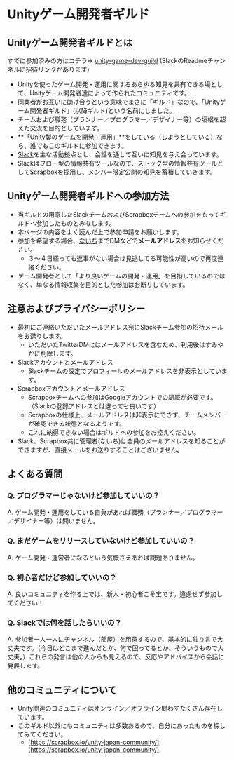 # Unityゲーム開発者ギルド

## Unityゲーム開発者ギルドとは

すでに参加済みの方はコチラ⇒ [unity-game-dev-guild](https://scrapbox.io/unity-game-dev-guild/) (SlackのReadmeチャンネルに招待リンクがあります)

- Unityを使ったゲーム開発・運用に関するあらゆる知見を共有できる場として、Unityゲーム開発者達によって作られたコミュニティです。
- 同業者がお互いに助け合うという意味でまさに「ギルド」なので、「Unityゲーム開発者ギルド」(以降ギルド)という名前にしました。
- チームおよび職務（プランナー／プログラマー／デザイナー等）の垣根を超えた交流を目的としています。
- **「Unity製のゲームを開発・運用」**をしている（しようとしている）なら、誰でもこのギルドに参加できます。
- [Slack](https://unity-game-dev-guild.slack.com/)を主な活動拠点とし、会話を通して互いに知見を与え合っています。
- Slackはフロー型の情報共有ツールなので、ストック型の情報共有ツールとしてScrapboxを採用し、メンバー限定公開の知見を蓄積していきます。

## Unityゲーム開発者ギルドへの参加方法

- 当ギルドの用意したSlackチームおよびScrapboxチームへの参加をもってギルドへ参加したものとみなします。
- 本ページの内容をよく読んだ上で参加申請をお願いします。
- 参加を希望する場合、[ないち](https://twitter.com/naichilab)までDMなどで**メールアドレス**をお知らせください。
  - ３〜４日経っても返事がない場合は見逃してる可能性が高いので再度連絡ください。
- ゲーム開発者として「より良いゲームの開発・運用」を目指しているのではなく、単なる情報収集を目的とした参加はお断りしています。

## 注意およびプライバシーポリシー

- 最初にご連絡いただいたメールアドレス宛にSlackチーム参加の招待メールをお送りします。
  - いただいたTwitterDMにはメールアドレスを含むため、利用後はすみやかに削除します。
- Slackアカウントとメールアドレス
  - Slackチームの設定でプロフィールのメールアドレスを非表示としています。
- Scrapboxアカウントとメールアドレス
  - Scrapboxチームへの参加はGoogleアカウントでの認証が必要です。（Slackの登録アドレスとは違っても良いです）
  - Scrapboxの仕様上、メールアドレスは非表示にできず、チームメンバーが確認できる状態となるようです。
  - これに納得できない場合はギルドへの参加をお控えください。
- Slack、Scrapbox共に管理者(ないち)は全員のメールアドレスを知ることができますが、直接メールをお送りすることはございません。

## よくある質問

### Q. プログラマーじゃないけど参加していいの？

A. ゲーム開発・運用をしている自負があれば職務（プランナー／プログラマー／デザイナー等）は問いません。

### Q. まだゲームをリリースしていないけど参加していいの？

A. ゲーム開発・運営者になるという気概さえあれば問題ありません。

### Q. 初心者だけど参加していいの？

A. 良いコミュニティを作る上では、新人・初心者こそ宝です。遠慮せず参加してください！

### Q. Slackでは何を話したらいいの？

A. 参加者一人一人にチャンネル（部屋）を用意するので、基本的に独り言で大丈夫です。（今日はどこまで進んだとか、何で困ってるとか、そういうもので大丈夫。）これらの発言は他の人からも見えるので、反応やアドバイスから会話に発展します。

## 他のコミュニティについて

- Unity関連のコミュニティはオンライン／オフライン問わずたくさん存在しています。
- このギルド以外にもコミュニティは多数あるので、自分にあったものを探してみてください。
  - [https://scrapbox.io/unity-japan-community/](https://scrapbox.io/unity-japan-community/)


